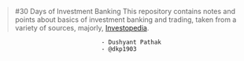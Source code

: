 > #30 Days of Investment Banking
> This repository contains notes and points about basics of investment banking and trading, taken from a variety of sources, majorly, 
> [Investopedia](https://www.investopedia.com).

                                  - Dushyant Pathak
                                  - @dkp1903
